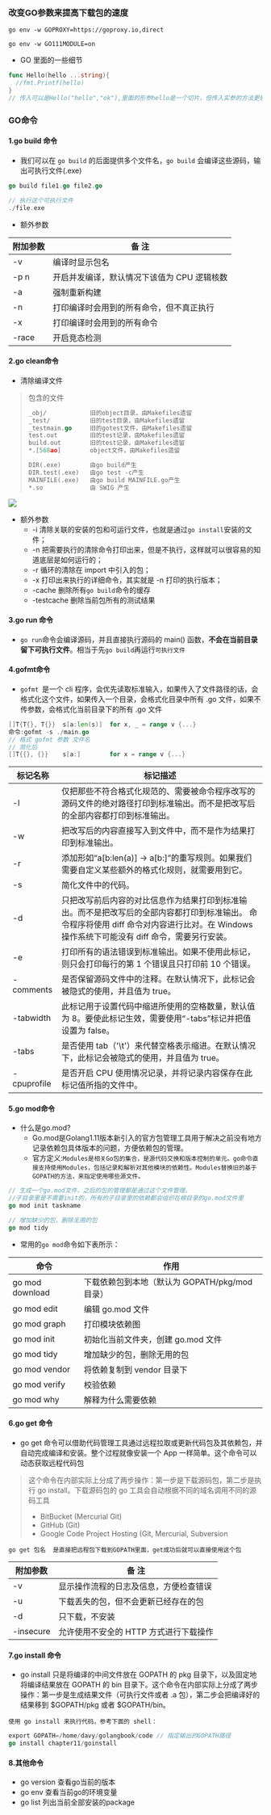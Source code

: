 ### 改变GO参数来提高下载包的速度
`go env -w GOPROXY=https://goproxy.io,direct`

`go env -w GO111MODULE=on`

- GO 里面的一些细节
~~~go
func Hello(hello ...string){
  //fmt.Printf(hello)
}
// 传入可以是Hello("hello","ok"),里面的形参hello是一个切片，但传入实参的方法更贴近
~~~

### GO命令

#### 1.go build 命令

- 我们可以在 `go build` 的后面提供多个文件名，`go build` 会编译这些源码，输出可执行文件(.exe)

~~~go
go build file1.go file2.go

// 执行这个可执行文件
./file.exe
~~~

- 额外参数

| 附加参数 | 备  注                                      |
| -------- | ------------------------------------------- |
| -v       | 编译时显示包名                              |
| -p n     | 开启并发编译，默认情况下该值为 CPU 逻辑核数 |
| -a       | 强制重新构建                                |
| -n       | 打印编译时会用到的所有命令，但不真正执行    |
| -x       | 打印编译时会用到的所有命令                  |
| -race    | 开启竞态检测                                |

#### 2.go clean命令

- 清除编译文件

> 包含的文件
>
> ```go
> _obj/            旧的object目录，由Makefiles遗留
> _test/           旧的test目录，由Makefiles遗留
> _testmain.go     旧的gotest文件，由Makefiles遗留
> test.out         旧的test记录，由Makefiles遗留
> build.out        旧的test记录，由Makefiles遗留
> *.[568ao]        object文件，由Makefiles遗留
> 
> DIR(.exe)        由go build产生
> DIR.test(.exe)   由go test -c产生
> MAINFILE(.exe)   由go build MAINFILE.go产生
> *.so             由 SWIG 产生
> ```

![](http://c.biancheng.net/uploads/allimg/200116/4-200116102KJ01.gif)

- 额外参数
  - -i 清除关联的安装的包和可运行文件，也就是通过`go install`安装的文件；
  - -n 把需要执行的清除命令打印出来，但是不执行，这样就可以很容易的知道底层是如何运行的；
  - -r 循环的清除在 import 中引入的包；
  - -x 打印出来执行的详细命令，其实就是 -n 打印的执行版本；
  - -cache 删除所有`go build`命令的缓存
  - -testcache 删除当前包所有的测试结果

#### 3.go run 命令

- `go run`命令会编译源码，并且直接执行源码的 main() 函数，**不会在当前目录留下可执行文件**。相当于先`go build`再运行`可执行文件`

#### 4.gofmt命令

- `gofmt `是一个 cli 程序，会优先读取标准输入，如果传入了文件路径的话，会格式化这个文件，如果传入一个目录，会格式化目录中所有 .go 文件，如果不传参数，会格式化当前目录下的所有 .go 文件

~~~go
[]T{T{}, T{}}  s[a:len(s)]  for x, _ = range v {...} 
命令:gofmt -s ./main.go
// 格式 gofmt 参数 文件名
// 简化后
[]T{{}, {}}    s[a:]        for x = range v {...}
~~~

| 标记名称    | 标记描述                                                     |
| ----------- | ------------------------------------------------------------ |
| -l          | 仅把那些不符合格式化规范的、需要被命令程序改写的源码文件的绝对路径打印到标准输出。而不是把改写后的全部内容都打印到标准输出。 |
| -w          | 把改写后的内容直接写入到文件中，而不是作为结果打印到标准输出。 |
| -r          | 添加形如“a[b:len(a)] -> a[b:]”的重写规则。如果我们需要自定义某些额外的格式化规则，就需要用到它。 |
| -s          | 简化文件中的代码。                                           |
| -d          | 只把改写前后内容的对比信息作为结果打印到标准输出。而不是把改写后的全部内容都打印到标准输出。 命令程序将使用 diff 命令对内容进行比对。在 Windows 操作系统下可能没有 diff 命令，需要另行安装。 |
| -e          | 打印所有的语法错误到标准输出。如果不使用此标记，则只会打印每行的第 1 个错误且只打印前 10 个错误。 |
| -comments   | 是否保留源码文件中的注释。在默认情况下，此标记会被隐式的使用，并且值为 true。 |
| -tabwidth   | 此标记用于设置代码中缩进所使用的空格数量，默认值为 8。要使此标记生效，需要使用“-tabs”标记并把值设置为 false。 |
| -tabs       | 是否使用 tab（'\t'）来代替空格表示缩进。在默认情况下，此标记会被隐式的使用，并且值为 true。 |
| -cpuprofile | 是否开启 CPU 使用情况记录，并将记录内容保存在此标记值所指的文件中。 |



#### 5.go mod命令

- 什么是go.mod?
  - Go.mod是Golang1.11版本新引入的官方包管理工具用于解决之前没有地方记录依赖包具体版本的问题，方便依赖包的管理。
  - 官方定义:`Modules是相关Go包的集合，是源代码交换和版本控制的单元。go命令直接支持使用Modules，包括记录和解析对其他模块的依赖性。Modules替换旧的基于GOPATH的方法，来指定使用哪些源文件。`

~~~go
// 生成一个go.mod文件，之后的包的管理都是通过这个文件管理。
//子目录里是不需要init的，所有的子目录里的依赖都会组织在根目录的go.mod文件里
go mod init taskname

// 增加缺少的包，删除无用的包
go mod tidy

~~~



- 常用的`go mod`命令如下表所示：

| 命令            | 作用                                           |
| --------------- | ---------------------------------------------- |
| go mod download | 下载依赖包到本地（默认为 GOPATH/pkg/mod 目录） |
| go mod edit     | 编辑 go.mod 文件                               |
| go mod graph    | 打印模块依赖图                                 |
| go mod init     | 初始化当前文件夹，创建 go.mod 文件             |
| go mod tidy     | 增加缺少的包，删除无用的包                     |
| go mod vendor   | 将依赖复制到 vendor 目录下                     |
| go mod verify   | 校验依赖                                       |
| go mod why      | 解释为什么需要依赖                             |

#### 6.go get 命令

- go get 命令可以借助代码管理工具通过远程拉取或更新代码包及其依赖包，并自动完成编译和安装。整个过程就像安装一个 App 一样简单。这个命令可以动态获取远程代码包

> 这个命令在内部实际上分成了两步操作：第一步是下载源码包，第二步是执行 go install。下载源码包的 go 工具会自动根据不同的域名调用不同的源码工具
>
> - BitBucket (Mercurial Git)
> - GitHub (Git)
> - Google Code Project Hosting (Git, Mercurial, Subversion

`go get 包名  是直接把远程包下载到GOPATH里面，get成功后就可以直接使用这个包`

| 附加参数  | 备  注                                 |
| --------- | -------------------------------------- |
| -v        | 显示操作流程的日志及信息，方便检查错误 |
| -u        | 下载丢失的包，但不会更新已经存在的包   |
| -d        | 只下载，不安装                         |
| -insecure | 允许使用不安全的 HTTP 方式进行下载操作 |

#### 7.go install 命令

- go install 只是将编译的中间文件放在 GOPATH 的 pkg 目录下，以及固定地将编译结果放在 GOPATH 的 bin 目录下。这个命令在内部实际上分成了两步操作：第一步是生成结果文件（可执行文件或者 .a 包），第二步会把编译好的结果移到 $GOPATH/pkg 或者 $GOPATH/bin。

`使用 go install 来执行代码，参考下面的 shell：`

~~~go
export GOPATH=/home/davy/golangbook/code // 指定输出的GOPATH路径
go install chapter11/goinstall
~~~

#### 8.其他命令

- go version 查看go当前的版本
- go env 查看当前go的环境变量
- go list 列出当前全部安装的package